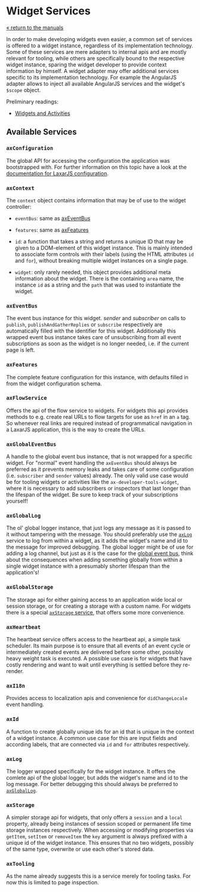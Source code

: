 # Widget Services

[« return to the manuals](index.md)

In order to make developing widgets even easier, a common set of services is offered to a widget instance, regardless of its implementation technology.
Some of these services are mere adapters to internal apis and are mostly relevant for tooling, while others are specifically bound to the respective widget instance, sparing the widget developer to provide context information by himself.
A widget adapter may offer additional services specific to its implementation technology.
For example the AngularJS adapter allows to inject all available AngularJS services and the widget's `$scope` object.

Preliminary readings:

* [Widgets and Activities](widgets_and_activities.md)

## Available Services

### `axConfiguration`

The global API for accessing the configuration the application was bootstrapped with.
For further information on this topic have a look at the [documentation for LaxarJS configuration](./configuration.md).


### `axContext`

The `context` object contains information that may be of use to the widget controller:

* `eventBus`: same as [axEventBus](#-axeventbus-)

* `features`: same as [axFeatures](#-axfeatures-)

* `id`: a function that takes a string and returns a unique ID that may be given to a DOM-element of this widget instance.
  This is mainly intended to associate form controls with their labels (using the HTML attributes `id` and `for`), without breaking multiple widget instances on a single page.

* `widget`: only rarely needed, this object provides additional meta information about the widget.
  There is the containing `area` name, the instance `id` as a string and the `path` that was used to instantiate the widget.


### `axEventBus`

The event bus instance for this widget. _sender_ and _subscriber_ on calls to `publish`, `publishAndGatherReplies` or `subscribe` respectively are automatically filled with the identifier for this widget.
Additionally this wrapped event bus instance takes care of unsubscribing from all event subscriptions as soon as the widget is no longer needed, i.e. if the current page is left.


### `axFeatures`

The complete feature configuration for this instance, with defaults filled in from the widget configuration schema.


### `axFlowService`

Offers the api of the flow service to widgets.
For widgets this api provides methods to e.g. create real URLs to flow targets for use as `href` in an `a` tag.
So whenever real links are required instead of programmatical navigation in a LaxarJS application, this is the way to create the URLs.


### `axGlobalEventBus`

A handle to the global event bus instance, that is not wrapped for a specific widget.
For "normal" event handling the `axEventBus` should always be preferred as it prevents memory leaks and takes care of some configuration (i.e. `subscriber` and `sender` values) already.
The only valid use case would be for tooling widgets or activities like the `ax-developer-tools-widget`, where it is necessary to add subscribers or inspectors that last longer than the lifespan of the widget.
Be sure to keep track of your subscriptions yourself!


### `axGlobalLog`

The ol' global logger instance, that just logs any message as it is passed to it without tampering with the message.
You should preferably use the [`axLog`](#-axlog-) service to log from within a widget, as it adds the widget's name and id to the message for improved debugging.
The global logger might be of use for adding a log channel, but just as it is the case for the [global event bus](#-axglobaleventbus-), think about the consequences when adding something globally from within a single widget instance with a presumably shorter lifespan than the application's!


### `axGlobalStorage`

The storage api for either gaining access to an application wide local or session storage, or for creating a storage with a custom name.
For widgets there is a special [`axStorage` service](-axstorage-), that offers some more convenience.


### `axHeartbeat`

The heartbeat service offers access to the heartbeat api, a simple task scheduler.
Its main purpose is to ensure that all events of an event cycle or intermediately created events are delivered before some other, possibly heavy weight task is executed.
A possible use case is for widgets that have costly rendering and want to wait until everything is settled before they re-render.


### `axI18n`

Provides access to localization apis and convenience for `didChangeLocale` event handling.


### `axId`

A function to create globally unique ids for an id that is unique in the context of a widget instance.
A common use case for this are input fields and according labels, that are connected via `id` and `for` attributes respectively.


### `axLog`

The logger wrapped specifically for the widget instance.
It offers the comlete api of the global logger, but adds the widget's name and id to the log message.
For better debugging this should always be preferred to [`axGlobalLog`](#-axgloballog-).


### `axStorage`

A simpler storage api for widgets, that only offers a `session` and a `local` property, already being instances of session scoped or permanent life time storage instances respectively.
When accessing or modifying properties via `getItem`, `setItem` or `removeItem` the `key` argument is always prefixed with a unique id of the widget instance.
This ensures that no two widgets, possibly of the same type, overwrite or use each other's stored data.


### `axTooling`

As the name already suggests this is a service merely for tooling tasks.
For now this is limited to page inspection.
